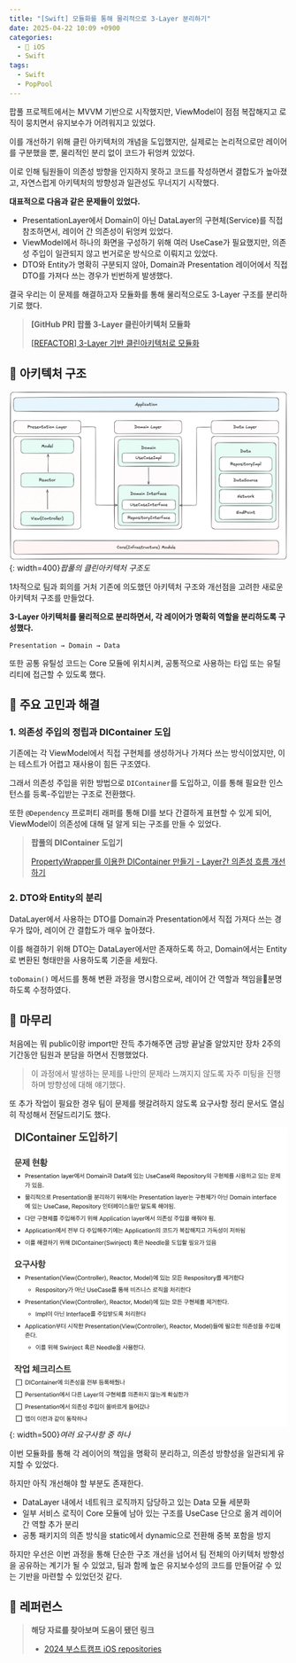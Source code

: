 ```yaml
---
title: "[Swift] 모듈화를 통해 물리적으로 3-Layer 분리하기"
date: 2025-04-22 10:09 +0900
categories:
  - 🍎 iOS
  - Swift
tags:
  - Swift
  - PopPool
---
```

팝풀 프로젝트에서는 MVVM 기반으로 시작했지만, ViewModel이 점점 복잡해지고 로직이 뭉치면서 유지보수가 어려워지고 있었다. 

이를 개선하기 위해 클린 아키텍처의 개념을 도입했지만, 실제로는 논리적으로만 레이어를 구분했을 뿐, 물리적인 분리 없이 코드가 뒤엉켜 있었다.

이로 인해 팀원들이 의존성 방향을 인지하지 못하고 코드를 작성하면서 결합도가 높아졌고, 자연스럽게 아키텍처의 방향성과 일관성도 무너지기 시작했다.

**대표적으로 다음과 같은 문제들이 있었다.**

- PresentationLayer에서 Domain이 아닌 DataLayer의 구현체(Service)를 직접 참조하면서, 레이어 간 의존성이 뒤엉켜 있었다.
- ViewModel에서 하나의 화면을 구성하기 위해 여러 UseCase가 필요했지만, 의존성 주입이 일관되지 않고 번거로운 방식으로 이뤄지고 있었다.
- DTO와 Entity가 명확히 구분되지 않아, Domain과 Presentation 레이어에서 직접 DTO를 가져다 쓰는 경우가 빈번하게 발생했다.

결국 우리는 이 문제를 해결하고자 모듈화를 통해 물리적으로도 3-Layer 구조를 분리하기로 했다.

> **\[GitHub PR] 팝풀 3-Layer 클린아키텍처 모듈화**
> 
> [[REFACTOR] 3-Layer 기반 클린아키텍처로 모듈화](https://github.com/PopPool/iOS/pull/121)

## 🏡 아키텍처 구조
![](assets/img/post/2025/04_22_아키텍처_구조.png){: width=400}_팝풀의 클린아키텍처 구조도_

1차적으로 팀과 회의를 거처 기존에 의도했던 아키텍처 구조와 개선점을 고려한 새로운 아키텍처 구조를 만들었다.

**3-Layer 아키텍처를 물리적으로 분리하면서, 각 레이어가 명확히 역할을 분리하도록 구성했다.**

```
Presentation → Domain → Data
```

또한 공통 유틸성 코드는 Core 모듈에 위치시켜, 공통적으로 사용하는 타입 또는 유틸리티에 접근할 수 있도록 했다.

## 🤔 주요 고민과 해결

### 1. 의존성 주입의 정립과 DIContainer 도입

기존에는 각 ViewModel에서 직접 구현체를 생성하거나 가져다 쓰는 방식이었지만, 이는 테스트가 어렵고 재사용이 힘든 구조였다.

그래서 의존성 주입을 위한 방법으로 `DIContainer`를 도입하고, 이를 통해 필요한 인스턴스를 등록-주입받는 구조로 전환했다.

또한 `@Dependency` 프로퍼티 래퍼를 통해 DI를 보다 간결하게 표현할 수 있게 되어, ViewModel이 의존성에 대해 덜 알게 되는 구조를 만들 수 있었다.

> **팝풀의 DIContainer 도입기**
> 
> [PropertyWrapper를 이용한 DIContainer 만들기 - Layer간 의존성 흐름 개선하기](https://0hooni.github.io/posts/PropertyWrapper%EB%A5%BC-%EC%9D%B4%EC%9A%A9%ED%95%9C-DIContainer-%EB%A7%8C%EB%93%A4%EA%B8%B0-Layer%EA%B0%84-%EC%9D%98%EC%A1%B4%EC%84%B1-%ED%9D%90%EB%A6%84-%EA%B0%9C%EC%84%A0%ED%95%98%EA%B8%B0/)

### 2. DTO와 Entity의 분리

DataLayer에서 사용하는 DTO를 Domain과 Presentation에서 직접 가져다 쓰는 경우가 많아, 레이어 간 결합도가 매우 높아졌다.

이를 해결하기 위해 DTO는 DataLayer에서만 존재하도록 하고, Domain에서는 Entity로 변환된 형태만을 사용하도록 기준을 세웠다.

`toDomain()` 메서드를 통해 변환 과정을 명시함으로써, 레이어 간 역할과 책임을분명하도록 수정하였다.

## 🏁 마무리

처음에는 뭐 public이랑 import만 잔득 추가해주면 금방 끝날줄 알았지만 장차 2주의 기간동안 팀원과 분담을 하면서 진행했었다. 

> 이 과정에서 발생하는 문제를 나만의 문제라 느껴지지 않도록 자주 미팅을 진행하며 방향성에 대해 얘기했다.

또 추가 작업이 필요한 경우 팀이 문제를 헷갈려하지 않도록 요구사항 정리 문서도 열심히 작성해서 전달드리기도 했다.

![](assets/img/post/2025/04_22_요구사항_문서.png){: width=500}_여러 요구사항 중 하나_

이번 모듈화를 통해 각 레이어의 책임을 명확히 분리하고, 의존성 방향성을 일관되게 유지할 수 있었다. 

하지만 아직 개선해야 할 부분도 존재한다.

- DataLayer 내에서 네트워크 로직까지 담당하고 있는 Data 모듈 세분화
- 일부 서비스 로직이 Core 모듈에 남아 있는 구조를 UseCase 단으로 옮겨 레이어 간 역할 추가 분리
- 공통 패키지의 의존 방식을 static에서 dynamic으로 전환해 중복 포함을 방지

하지만 우선은 이번 과정을 통해 단순한 구조 개선을 넘어서 팀 전체의 아키텍처 방향성을 공유하는 계기가 될 수 있었고, 팀과 함께 높은 유지보수성의 코드를 만들어갈 수 있는 기반을 마련할 수 있었던것 같다.

## 🔗 레퍼런스
> **해당 자료를 찾아보며 도움이 됐던 링크**
>- [2024 부스트캠프 iOS repositories](https://github.com/orgs/boostcampwm-2024/repositories?q=iOS)